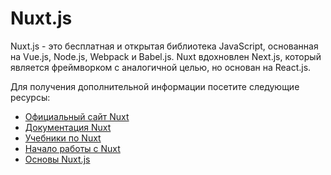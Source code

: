 # Nuxt.js

Nuxt.js - это бесплатная и открытая библиотека JavaScript, основанная на Vue.js, Node.js, Webpack и Babel.js. Nuxt вдохновлен Next.js, который является фреймворком с аналогичной целью, но основан на React.js.

Для получения дополнительной информации посетите следующие ресурсы:

- [Официальный сайт Nuxt](https://nuxtjs.org/)
- [Документация Nuxt](https://nuxtjs.org/docs/get-started/installation)
- [Учебники по Nuxt](https://nuxtjs.org/tutorials)
- [Начало работы с Nuxt](https://explorers.netlify.com/learn/get-started-with-nuxt)
- [Основы Nuxt.js](https://vueschool.io/courses/nuxtjs-fundamentals)
